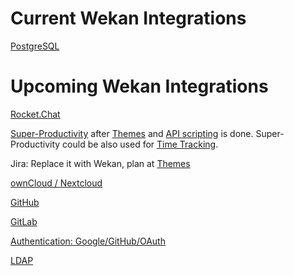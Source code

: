 # Current Wekan Integrations

[PostgreSQL](https://github.com/wekan/wekan-postgresql)

# Upcoming Wekan Integrations

[Rocket.Chat](https://github.com/wekan/wekan/issues/803)

[Super-Productivity](https://github.com/johannesjo/super-productivity/issues/7) after [Themes](https://github.com/wekan/wekan/issues/781) and [API scripting](https://github.com/wekan/wekan/issues/794) is done. Super-Productivity could be also used for [Time Tracking](https://github.com/wekan/wekan/issues/812).

Jira: Replace it with Wekan, plan at [Themes](https://github.com/wekan/wekan/issues/781)

[ownCloud / Nextcloud](https://github.com/wekan/wekan/issues/687)

[GitHub](https://github.com/wekan/wekan/issues/253)

[GitLab](https://github.com/wekan/wekan/issues/109)

[Authentication: Google/GitHub/OAuth](https://github.com/wekan/wekan/issues/234)

[LDAP](https://github.com/wekan/wekan/issues/119)
